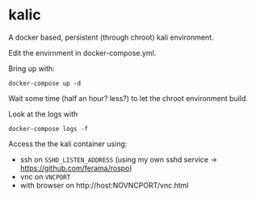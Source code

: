 # kalic

A docker based, persistent (through chroot) kali environment.

Edit the envirnment in docker-compose.yml.

Bring up with:

```
docker-compose up -d
```

Wait some time (half an hour? less?) to let the chroot environment build.

Look at the logs with

```
docker-compose logs -f
```
Access the the kali container using:

* ssh on `SSHD_LISTEN_ADDRESS` (using my own sshd service -> https://github.com/ferama/rospo)
* vnc on `VNCPORT`
* with browser on http://host:NOVNCPORT/vnc.html


